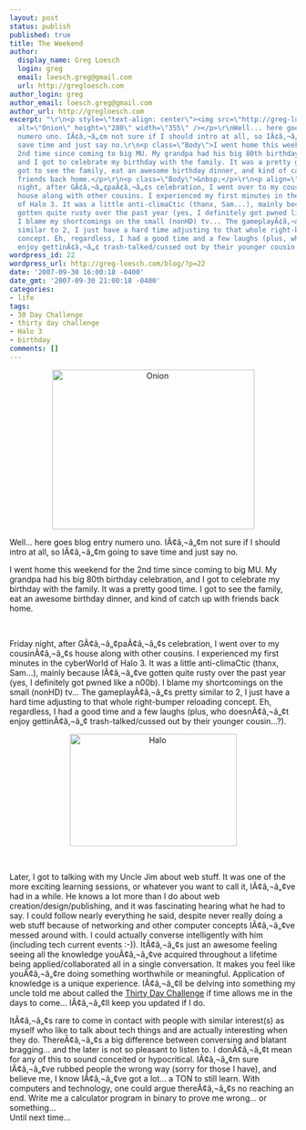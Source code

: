 ```yaml
---
layout: post
status: publish
published: true
title: The Weekend
author:
  display_name: Greg Loesch
  login: greg
  email: loesch.greg@gmail.com
  url: http://gregloesch.com
author_login: greg
author_email: loesch.greg@gmail.com
author_url: http://gregloesch.com
excerpt: "\r\n<p style=\"text-align: center\"><img src=\"http://greg-loesch.com/pics/1.onion.png\"
  alt=\"Onion\" height=\"280\" width=\"355\" /></p>\r\nWell... here goes blog entry
  numero uno. IÃ¢â‚¬â„¢m not sure if I should intro at all, so IÃ¢â‚¬â„¢m going to
  save time and just say no.\r\n<p class=\"Body\">I went home this weekend for the
  2nd time since coming to big MU. My grandpa had his big 80th birthday celebration,
  and I got to celebrate my birthday with the family. It was a pretty good time. I
  got to see the family, eat an awesome birthday dinner, and kind of catch up with
  friends back home.</p>\r\n<p class=\"Body\">&nbsp;</p>\r\n<p align=\"left\">Friday
  night, after GÃ¢â‚¬â„¢paÃ¢â‚¬â„¢s celebration, I went over to my cousinÃ¢â‚¬â„¢s
  house along with other cousins. I experienced my first minutes in the cyberWorld
  of Halo 3. It was a little anti-climaCtic (thanx, Sam...), mainly because IÃ¢â‚¬â„¢ve
  gotten quite rusty over the past year (yes, I definitely got pwned like a n00b).
  I blame my shortcomings on the small (nonHD) tv... The gameplayÃ¢â‚¬â„¢s pretty
  similar to 2, I just have a hard time adjusting to that whole right-bumper reloading
  concept. Eh, regardless, I had a good time and a few laughs (plus, who doesnÃ¢â‚¬â„¢t
  enjoy gettinÃ¢â‚¬â„¢ trash-talked/cussed out by their younger cousin...?).</p>\r\n"
wordpress_id: 22
wordpress_url: http://greg-loesch.com/blog/?p=22
date: '2007-09-30 16:00:18 -0400'
date_gmt: '2007-09-30 21:00:18 -0400'
categories:
- life
tags:
- 30 Day Challenge
- thirty day challenge
- Halo 3
- birthday
comments: []
---
```


<p style="text-align: center"><img src="http://greg-loesch.com/pics/1.onion.png" alt="Onion" height="280" width="355" /></p>
<p>Well... here goes blog entry numero uno. IÃ¢â‚¬â„¢m not sure if I should intro at all, so IÃ¢â‚¬â„¢m going to save time and just say no.</p>
<p class="Body">I went home this weekend for the 2nd time since coming to big MU. My grandpa had his big 80th birthday celebration, and I got to celebrate my birthday with the family. It was a pretty good time. I got to see the family, eat an awesome birthday dinner, and kind of catch up with friends back home.</p>
<p class="Body">&nbsp;</p>
<p align="left">Friday night, after GÃ¢â‚¬â„¢paÃ¢â‚¬â„¢s celebration, I went over to my cousinÃ¢â‚¬â„¢s house along with other cousins. I experienced my first minutes in the cyberWorld of Halo 3. It was a little anti-climaCtic (thanx, Sam...), mainly because IÃ¢â‚¬â„¢ve gotten quite rusty over the past year (yes, I definitely got pwned like a n00b). I blame my shortcomings on the small (nonHD) tv... The gameplayÃ¢â‚¬â„¢s pretty similar to 2, I just have a hard time adjusting to that whole right-bumper reloading concept. Eh, regardless, I had a good time and a few laughs (plus, who doesnÃ¢â‚¬â„¢t enjoy gettinÃ¢â‚¬â„¢ trash-talked/cussed out by their younger cousin...?).</p>
<p><a id="more"></a><a id="more-22"></a></p>
<p style="text-align: center"><img src="http://greg-loesch.com/pics/1.halo.jpg" alt="Halo" height="197" width="293" /></p>
<p class="Body">&nbsp;</p>
<p class="Body">Later, I got to talking with my Uncle Jim about web stuff. It was one of the more exciting learning sessions, or whatever you want to call it, IÃ¢â‚¬â„¢ve had in a while. He knows a lot more than I do about web creation/design/publishing, and it was fascinating hearing what he had to say. I could follow nearly everything he said, despite never really doing a web stuff because of networking and other computer concepts IÃ¢â‚¬â„¢ve messed around with. I could actually converse intelligently with him (including tech current events :-)). ItÃ¢â‚¬â„¢s just an awesome feeling seeing all the knowledge youÃ¢â‚¬â„¢ve acquired throughout a lifetime being applied/collaborated all in a single conversation. It makes you feel like youÃ¢â‚¬â„¢re doing something worthwhile or meaningful. Application of knowledge is a unique experience. IÃ¢â‚¬â„¢ll be delving into something my uncle told me about called the <a href="http://www.thirtydaychallenge.com/" title="http://www.thirtydaychallenge.com/">Thirty Day Challenge</a> if time allows me in the days to come... IÃ¢â‚¬â„¢ll keep you updated if I do.</p>
<p>                                  ItÃ¢â‚¬â„¢s rare to come in contact with people with similar interest(s) as myself who like to talk about tech things and are actually interesting when they do. ThereÃ¢â‚¬â„¢s a big difference between conversing and blatant bragging... and the later is not so pleasant to listen to. I donÃ¢â‚¬â„¢t mean for any of this to sound conceited or hypocritical. IÃ¢â‚¬â„¢m sure IÃ¢â‚¬â„¢ve rubbed people the wrong way (sorry for those I have), and believe me, I know IÃ¢â‚¬â„¢ve got a lot... a TON to still learn. With computers and technology, one could argue thereÃ¢â‚¬â„¢s no reaching an end. Write me a calculator program in binary to prove me wrong... or something...<br />
Until next time...</p>
